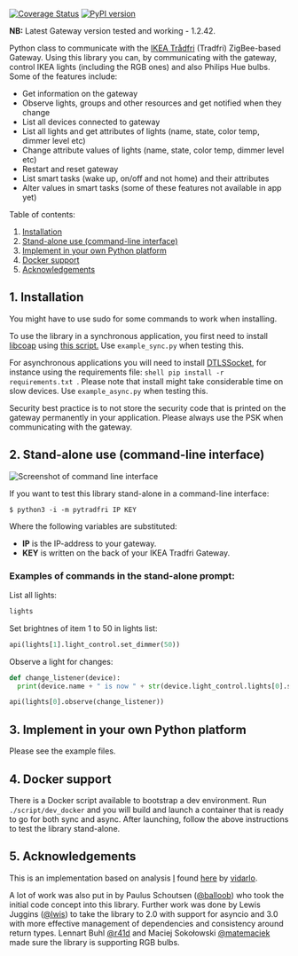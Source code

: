 [![Coverage Status](https://coveralls.io/repos/github/ggravlingen/pytradfri/badge.svg?branch=master)](https://coveralls.io/github/ggravlingen/pytradfri?branch=master)
[![PyPI version](https://badge.fury.io/py/pytradfri.svg)](https://badge.fury.io/py/pytradfri)

**NB:** Latest Gateway version tested and working - 1.2.42.

Python class to communicate with the [IKEA Trådfri](http://www.ikea.com/us/en/catalog/products/00337813/) (Tradfri) ZigBee-based Gateway. Using this library you can, by communicating with the gateway, control IKEA lights (including the RGB ones) and also Philips Hue bulbs. Some of the features include:

- Get information on the gateway
- Observe lights, groups and other resources and get notified when they change
- List all devices connected to gateway
- List all lights and get attributes of lights (name, state, color temp, dimmer level etc)
- Change attribute values of lights (name, state, color temp, dimmer level etc)
- Restart and reset gateway
- List smart tasks (wake up, on/off and not home) and their attributes
- Alter values in smart tasks (some of these features not available in app yet)

Table of contents:

1. [Installation](#1-installation)
2. [Stand-alone use (command-line interface)](#2-stand-alone-use-command-line-interface)
3. [Implement in your own Python platform](#3-implement-in-your-own-python-platform)
4. [Docker support](#4-docker-support)
5. [Acknowledgements](#5-acknowledgements)

## 1. Installation
You might have to use sudo for some commands to work when installing.

To use the library in a synchronous application, you first need to install [libcoap](https://github.com/obgm/libcoap) using [this script.](script/install-coap-client.sh) Use ```example_sync.py``` when testing this.

For asynchronous applications you will need to install [DTLSSocket](https://pypi.python.org/pypi/DTLSSocket), for instance using the requirements file: ```shell pip install -r requirements.txt ```. Please note that install might take considerable time on slow devices. Use ```example_async.py``` when testing this.

Security best practice is to not store the security code that is printed on the gateway permanently in your application. Please always use the PSK when communicating with the gateway.

## 2. Stand-alone use (command-line interface)
![Screenshot of command line interface](./docs/pytradfri_cli.png)

If you want to test this library stand-alone in a command-line interface:

```shell
$ python3 -i -m pytradfri IP KEY
```
Where the following variables are substituted:
- **IP** is the IP-address to your gateway.
- **KEY** is written on the back of your IKEA Tradfri Gateway.

### Examples of commands in the stand-alone prompt:

List all lights:

```python
lights
```

Set brightnes of item 1 to 50 in lights list:

```python
api(lights[1].light_control.set_dimmer(50))
```

Observe a light for changes:

```python
def change_listener(device):
  print(device.name + " is now " + str(device.light_control.lights[0].state))

api(lights[0].observe(change_listener))
```

## 3. Implement in your own Python platform
Please see the example files.

## 4. Docker support

There is a Docker script available to bootstrap a dev environment. Run `./script/dev_docker` and you will build and launch a container that is ready to go for both sync and async. After launching, follow the above instructions to test the library stand-alone.

## 5. Acknowledgements
This is an implementation based on analysis [I](https://github.com/ggravlingen/) found [here](https://bitsex.net/software/2017/coap-endpoints-on-ikea-tradfri/) by [vidarlo](https://bitsex.net/).

A lot of work was also put in by Paulus Schoutsen ([@balloob](https://github.com/balloob)) who took the initial code concept into this library. Further work was done by Lewis Juggins ([@lwis](https://github.com/lwis)) to take the library to 2.0 with support for asyncio and 3.0 with more effective management of dependencies and consistency around return types. Lennart Buhl [@r41d](https://github.com/r41d) and Maciej Sokołowski [@matemaciek](https://github.com/matemaciek) made sure the library is supporting RGB bulbs.
